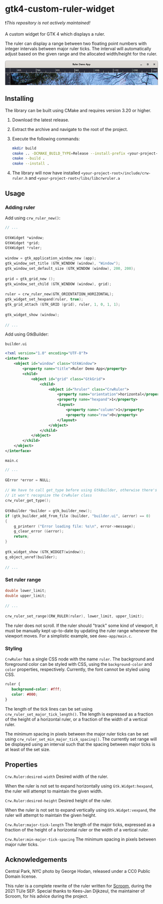 # gtk4-custom-ruler-widget

❗*This repository is not actively maintained!*

A custom widget for GTK 4 which displays a ruler.

The ruler can display a range between two floating point numbers with integer intervals between major ruler ticks. The interval will automatically adjust based on the given range and the allocated width/height for the ruler.

![A screenshot of the ruler widget.](img/screenshot.jpg)

## Installing

The library can be built using CMake and requires version 3.20 or higher.

1. Download the latest release.

2. Extract the archive and navigate to the root of the project.

3. Execute the following commands:

   ```bash
   mkdir build
   cmake .. -DCMAKE_BUILD_TYPE=Release --install-prefix <your-project-root>
   cmake --build .
   cmake --install .
   ```
4. The library will now have installed `<your-project-root>/include/crw-ruler.h` and `<your-project-root>/libs/libcrwruler.a`


## Usage

### Adding ruler

Add using `crw_ruler_new()`:

```c
// ...

GtkWidget *window;
GtkWidget *grid;
GtkWidget *ruler;

window = gtk_application_window_new (app);
gtk_window_set_title (GTK_WINDOW (window), "Window");
gtk_window_set_default_size (GTK_WINDOW (window), 200, 200);

grid = gtk_grid_new ();
gtk_window_set_child (GTK_WINDOW (window), grid);

ruler = crw_ruler_new(GTK_ORIENTATION_HORIZONTAL);
gtk_widget_set_hexpand(ruler, true);
gtk_grid_attach (GTK_GRID (grid), ruler, 1, 0, 1, 1);

gtk_widget_show (window);

// ...
```

Add using GtkBuilder:

`builder.ui`

```xml
<?xml version="1.0" encoding="UTF-8"?>
<interface>
    <object id="window" class="GtkWindow">
        <property name="title">Ruler Demo App</property>
        <child>
            <object id="grid" class="GtkGrid">
                <child>
                    <object id="hruler" class="CrwRuler">
                        <property name="orientation">horizontal</property>
                        <property name="hexpand">1</property>
                        <layout>
                            <property name="column">1</property>
                            <property name="row">0</property>
                        </layout>
                    </object>
                </child>
            </object>
        </child>
    </object>
</interface>
```

`main.c`

```c
// ...

GError *error = NULL;

// We have to call get_type before using GtkBuilder, otherwise there's a chance
// it won't recognize the CrwRuler class
crw_ruler_get_type();

GtkBuilder *builder = gtk_builder_new();
if (gtk_builder_add_from_file (builder, "builder.ui", &error) == 0)
{
    g_printerr ("Error loading file: %s\n", error->message);
    g_clear_error (&error);
    return;
}

gtk_widget_show (GTK_WIDGET(window));
g_object_unref(builder);

// ...
```

### Set ruler range

```c
double lower_limit;
double upper_limit;

// ...

crw_ruler_set_range(CRW_RULER(ruler), lower_limit, upper_limit);
```

The ruler does not scroll. If the ruler should "track" some kind of viewport, it must be manually kept up-to-date by updating the ruler range whenever the viewport moves. For a simplistic example, see `demo-app/main.c`.

### Styling

`CrwRuler` has a single CSS node with the name `ruler`. The background and foreground color can be styled with CSS, using the `background-color` and `color` properties, respectively. Currently, the font cannot be styled using CSS.

```css
ruler {
   background-color: #fff;
   color: #000;
}
```

The length of the tick lines can be set using `crw_ruler_set_major_tick_length()`. The length is expressed as a fraction of the height of a horizontal ruler, or a fraction of the width of a vertical ruler.

The minimum spacing in pixels between the major ruler ticks can be set using `crw_ruler_set_min_major_tick_spacing()`.  The currently set range will be displayed using an interval such that the spacing between major ticks is at least of the set size.

## Properties

`Crw.Ruler:desired-width`
Desired width of the ruler.

When the ruler is not set to expand horizontally using `Gtk.Widget:hexpand`, the ruler will attempt to maintain the given width.

`Crw.Ruler:desired-height`
Desired height of the ruler.

When the ruler is not set to expand vertically using `Gtk.Widget:vexpand`, the ruler will attempt to maintain the given height.

`Crw.Ruler:major-tick-length`
The length of the major ticks, expressed as a fraction of the height of a horizontal ruler or the width of a vertical ruler.

`Crw.Ruler:min-major-tick-spacing`
The minimum spacing in pixels between major ruler ticks.

## Acknowledgements

Central Park, NYC photo by George Hodan, released under a CC0 Public Domain license.

This ruler is a complete rewrite of the ruler written for [Scroom](https://github.com/kees-jan/scroom), during the 2021 TU/e SEP. Special thanks to Kees-Jan Dijkzeul, the maintainer of Scroom, for his advice during the project.
